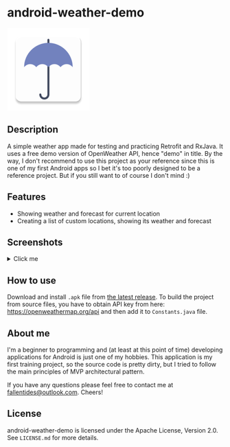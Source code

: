 # android-weather-demo
![android-weather-demo-logo](https://github.com/bernd32/android-weather-demo-app/blob/master/app/src/main/res/mipmap-xxxhdpi/ic_launcher.png)


## Description
A simple weather app made for testing and practicing Retrofit and RxJava. It uses a free demo version of OpenWeather API, hence "demo" in title. By the way, I don't recommend to use this project as your reference since this is one of my first Android apps so I bet it's too poorly designed to be a reference project. But if you still want to of course I don't mind :)

## Features
- Showing weather and forecast for current location 
- Creating a list of custom locations, showing its weather and forecast

## Screenshots

<details>
<summary>Click me</summary>
<p>

![app-screenshot](https://github.com/bernd32/android-weather-demo-app/blob/master/screenshots/Screenshot_1583691827.png?raw=true)
![app-screenshot](https://github.com/bernd32/android-weather-demo-app/blob/master/screenshots/Screenshot_1583691830.png?raw=true)

![app-screenshot](https://github.com/bernd32/android-weather-demo-app/blob/master/screenshots/Screenshot_1583691851.png?raw=true)
![app-screenshot](https://github.com/bernd32/android-weather-demo-app/blob/master/screenshots/Screenshot_1583691857.png?raw=true)

</p>
</details>

## How to use
Download and install `.apk` file from [the latest release](https://github.com/bernd32/android-weather-demo-app/releases). 
To build the project from source files, you have to obtain API key from here: https://openweathermap.org/api and then add it to `Constants.java` file. 

## About me
I'm a beginner to programming and (at least at this point of time) developing applications for Android is just one of my hobbies. This application is my first training project, so the source code is pretty dirty, but I tried to follow the main principles of MVP architectural pattern.

If you have any questions please feel free to contact me at <a href=mailto:fallentides@outlook.com>fallentides@outlook.com</a>. Cheers! 

## License 
android-weather-demo is licensed under the Apache License, Version 2.0. See `LICENSE.md` for more details.